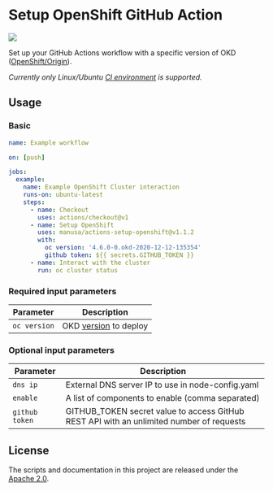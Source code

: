 # Setup OpenShift GitHub Action

[<img src="https://github.com/manusa/actions-setup-openshift/workflows/Main%20workflow/badge.svg" />](https://github.com/manusa/actions-setup-openshift/actions)

Set up your GitHub Actions workflow with a specific version of OKD ([OpenShift/Origin](https://github.com/openshift/origin)).

_Currently only Linux/Ubuntu
[CI environment](https://help.github.com/en/github/automating-your-workflow-with-github-actions/virtual-environments-for-github-actions)
is supported._

## Usage

### Basic

```yaml
name: Example workflow

on: [push]

jobs:
  example:
    name: Example OpenShift Cluster interaction
    runs-on: ubuntu-latest
    steps:
      - name: Checkout
        uses: actions/checkout@v1
      - name: Setup OpenShift
        uses: manusa/actions-setup-openshift@v1.1.2
        with:
          oc version: '4.6.0-0.okd-2020-12-12-135354'
          github token: ${{ secrets.GITHUB_TOKEN }}
      - name: Interact with the cluster
        run: oc cluster status
```

### Required input parameters

| Parameter    | Description                                                        |
| ------------ | ------------------------------------------------------------------ |
| `oc version` | OKD [version](https://github.com/openshift/okd/releases) to deploy |

### Optional input parameters

| Parameter      | Description                                                                              |
| -------------- | ---------------------------------------------------------------------------------------- |
| `dns ip`       | External DNS server IP to use in node-config.yaml                                        |
| `enable`       | A list of components to enable (comma separated)                                         |
| `github token` | GITHUB_TOKEN secret value to access GitHub REST API with an unlimited number of requests |

## License

The scripts and documentation in this project are released under the [Apache 2.0](./LICENSE).
